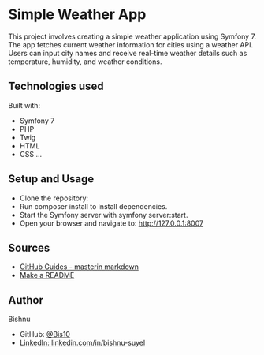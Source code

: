 # Simple Weather App

This project involves creating a simple weather application using Symfony 7. The app fetches current weather information for cities using a weather API. Users can input city names and receive real-time weather details such as temperature, humidity, and weather conditions.


## Technologies used
Built with:
- Symfony 7
- PHP
- Twig
- HTML
- CSS
...

## Setup and Usage
- Clone the repository:
- Run composer install to install dependencies.
- Start the Symfony server with symfony server:start.
- Open your browser and navigate to:
http://127.0.0.1:8007

## Sources  

- [GitHub Guides - masterin markdown](https://guides.github.com/features/mastering-markdown/)
- [Make a README](https://www.makeareadme.com/)

## Author
Bishnu

- GitHub: [@Bis10](https://github.com/Bis10)
- [LinkedIn: linkedin.com/in/bishnu-suyel](https://www.linkedin.com/in/bishnu-suyel/)
